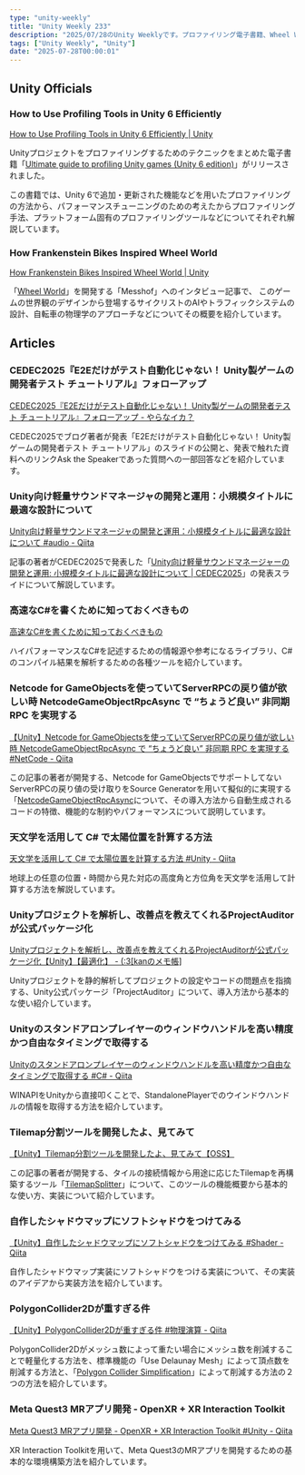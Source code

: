```yaml
---
type: "unity-weekly"
title: "Unity Weekly 233"
description: "2025/07/28のUnity Weeklyです。プロファイリング電子書籍、Wheel Worldインタビュー、CEDEC 2025フォローアップ、Project Auditorなどについて取り上げています。"
tags: ["Unity Weekly", "Unity"]
date: "2025-07-28T00:00:01"
---
```


## Unity Officials

### How to Use Profiling Tools in Unity 6 Efficiently

[How to Use Profiling Tools in Unity 6 Efficiently | Unity](https://unity.com/blog/use-unity-6-profiling-tools-smart-efficient?utm_source=techcmm&utm_medium=social&utm_campaign=games)

Unityプロジェクトをプロファイリングするためのテクニックをまとめた電子書籍「[Ultimate guide to profiling Unity games (Unity 6 edition)](https://unity.com/resources/ultimate-guide-to-profiling-unity-games-unity-6)」がリリースされました。

この書籍では、Unity 6で追加・更新された機能などを用いたプロファイリングの方法から、パフォーマンスチューニングのための考えたからプロファイリング手法、プラットフォーム固有のプロファイリングツールなどについてそれぞれ解説しています。

### How Frankenstein Bikes Inspired Wheel World

[How Frankenstein Bikes Inspired Wheel World | Unity](https://unity.com/blog/how-frankenstein-bikes-inspired-wheel-world)

「[Wheel World](https://store.steampowered.com/app/1497460/Wheel_World/)」を開発する「Messhof」へのインタビュー記事で、
このゲームの世界観のデザインから登場するサイクリストのAIやトラフィックシステムの設計、自転車の物理学のアプローチなどについてその概要を紹介しています。

## Articles

### CEDEC2025『E2Eだけがテスト自動化じゃない！ Unity製ゲームの開発者テスト チュートリアル』フォローアップ

[CEDEC2025『E2Eだけがテスト自動化じゃない！ Unity製ゲームの開発者テスト チュートリアル』フォローアップ - やらなイカ？](https://www.nowsprinting.com/entry/2025/07/28/080000)

CEDEC2025でブログ著者が発表「E2Eだけがテスト自動化じゃない！ Unity製ゲームの開発者テスト チュートリアル」のスライドの公開と、発表で触れた資料へのリンクAsk the Speakerであった質問への一部回答などを紹介しています。

### Unity向け軽量サウンドマネージャの開発と運用：小規模タイトルに最適な設計について

[Unity向け軽量サウンドマネージャの開発と運用：小規模タイトルに最適な設計について #audio - Qiita](https://qiita.com/tatmos/items/e2f54e4271b926ce7873)

記事の著者がCEDEC2025で発表した「[Unity向け軽量サウンドマネージャーの開発と運用: 小規模タイトルに最適な設計について | CEDEC2025](https://cedec.cesa.or.jp/2025/timetable/detail/s67a98c750d540/)」の発表スライドについて解説しています。

### 高速なC#を書くために知っておくべきもの

[高速なC#を書くために知っておくべきもの](https://zenn.dev/aakei/articles/b858aee98b602e)

ハイパフォーマンスなC#を記述するための情報源や参考になるライブラリ、C#のコンパイル結果を解析するための各種ツールを紹介しています。

### Netcode for GameObjectsを使っていてServerRPCの戻り値が欲しい時 NetcodeGameObjectRpcAsync で “ちょうど良い” 非同期 RPC を実現する

[【Unity】Netcode for GameObjectsを使っていてServerRPCの戻り値が欲しい時 NetcodeGameObjectRpcAsync で “ちょうど良い” 非同期 RPC を実現する #NetCode - Qiita](https://qiita.com/harayuu10/items/a921c640ca66e634041e)

この記事の著者が開発する、Netcode for GameObjectsでサポートしてないServerRPCの戻り値の受け取りをSource Generatorを用いて擬似的に実現する「[NetcodeGameObjectRpcAsync](https://github.com/harayuu9/NetcodeGameObjectRpcAsync)について、その導入方法から自動生成されるコードの特徴、機能的な制約やパフォーマンスについて説明しています。

### 天文学を活用して C# で太陽位置を計算する方法

[天文学を活用して C# で太陽位置を計算する方法 #Unity - Qiita](https://qiita.com/haystacker/items/22ac24d4e15f20ea46fc)

地球上の任意の位置・時間から見た対応の高度角と方位角を天文学を活用して計算する方法を解説しています。

### Unityプロジェクトを解析し、改善点を教えてくれるProjectAuditorが公式パッケージ化

[Unityプロジェクトを解析し、改善点を教えてくれるProjectAuditorが公式パッケージ化【Unity】【最適化】 - (:3[kanのメモ帳]](https://kan-kikuchi.hatenablog.com/entry/ProjectAuditor_101)

Unityプロジェクトを静的解析してプロジェクトの設定やコードの問題点を指摘する、Unity公式パッケージ「ProjectAuditor」について、導入方法から基本的な使い紹介しています。

### Unityのスタンドアロンプレイヤーのウィンドウハンドルを高い精度かつ自由なタイミングで取得する

[Unityのスタンドアロンプレイヤーのウィンドウハンドルを高い精度かつ自由なタイミングで取得する #C# - Qiita](https://qiita.com/_wataame/items/4c17dce3b5495357c28e)

WINAPIをUnityから直接叩くことで、StandalonePlayerでのウインドウハンドルの情報を取得する方法を紹介しています。

### Tilemap分割ツールを開発したよ、見てみて

[【Unity】Tilemap分割ツールを開発したよ、見てみて【OSS】](https://zenn.dev/gameshitai/articles/c94e96fa29c204)

この記事の著者が開発する、タイルの接続情報から用途に応じたTilemapを再構築するツール「[TilemapSplitter](https://github.com/SunagimoOisii/TilemapSplitter)」について、このツールの機能概要から基本的な使い方、実装について紹介しています。

### 自作したシャドウマップにソフトシャドウをつけてみる

[【Unity】自作したシャドウマップにソフトシャドウをつけてみる #Shader - Qiita](https://qiita.com/ayaha401/items/dc8a291533d6c16b7219)

自作したシャドウマップ実装にソフトシャドウをつける実装について、その実装のアイデアから実装方法を紹介しています。


### PolygonCollider2Dが重すぎる件

[【Unity】PolygonCollider2Dが重すぎる件 #物理演算 - Qiita](https://qiita.com/RiTa-23/items/14d5f9269f287173d046)

PolygonCollider2Dがメッシュ数によって重たい場合にメッシュ数を削減することで軽量化する方法を、標準機能の「Use Delaunay Mesh」によって頂点数を削減する方法と、「[Polygon Collider Simplification](https://github.com/j-bbr/PolygonColliderSimplification)」によって削減する方法の２つの方法を紹介しています。

### Meta Quest3 MRアプリ開発 - OpenXR + XR Interaction Toolkit

[Meta Quest3 MRアプリ開発 - OpenXR + XR Interaction Toolkit #Unity - Qiita](https://qiita.com/afjk/items/a57b07915feb0bed2d3a)

XR Interaction Toolkitを用いて、Meta Quest3のMRアプリを開発するための基本的な環境構築方法を紹介しています。